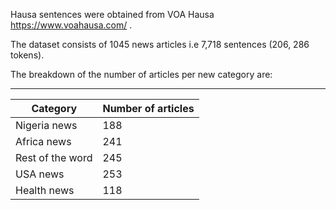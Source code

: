 Hausa sentences were obtained from VOA Hausa https://www.voahausa.com/ . 

The dataset consists of 1045 news articles i.e  7,718 sentences (206, 286 tokens). 

The breakdown of the number of articles per new category are: 

---------------------
| Category | Number of articles | 
|----------|--------------------|
| Nigeria news |  188  |
| Africa news  | 241   |
| Rest of the word |  245 |
| USA news | 253 |
| Health news | 118 |
